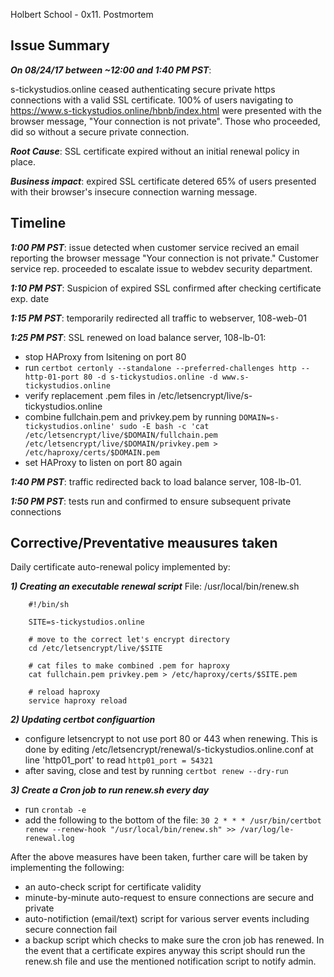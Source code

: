 Holbert School - 0x11. Postmortem

## Issue Summary
***On 08/24/17 between ~12:00 and 1:40 PM PST***:

s-tickystudios.online ceased authenticating secure private https connections with a valid SSL certificate. 100% of users navigating to https://www.s-tickystudios.online/hbnb/index.html were presented with the browser message, "Your connection is not private". Those who proceeded, did so without a secure private connection.

***Root Cause***: SSL certificate expired without an initial renewal policy in place.

***Business impact***: expired SSL certificate detered 65% of users presented with their browser's insecure connection warning message.

## Timeline
***1:00 PM PST***: issue detected when customer service recived an email reporting the browser message "Your connection is not private." Customer service rep. proceeded to escalate issue to webdev security department.

***1:10 PM PST***: Suspicion of expired SSL confirmed after checking certificate exp. date 


***1:15 PM PST***: temporarily redirected all traffic to webserver, 108-web-01

***1:25 PM PST***: SSL renewed on load balance server, 108-lb-01:

- stop HAProxy from lsitening on port 80
- run `certbot certonly --standalone --preferred-challenges http --http-01-port 80 -d s-tickystudios.online -d www.s-tickystudios.online`
- verify replacement .pem files in /etc/letsencrypt/live/s-tickystudios.online
- combine fullchain.pem and privkey.pem by running `DOMAIN=s-tickystudios.online' sudo -E bash -c 'cat /etc/letsencrypt/live/$DOMAIN/fullchain.pem /etc/letsencrypt/live/$DOMAIN/privkey.pem > /etc/haproxy/certs/$DOMAIN.pem`
- set HAProxy to listen on port 80 again

***1:40 PM PST***: traffic redirected back to load balance server, 108-lb-01.

***1:50 PM PST***: tests run and confirmed to ensure subsequent private connections

## Corrective/Preventative meausures taken
Daily certificate auto-renewal policy implemented by:

***1) Creating an executable renewal script***
File: /usr/local/bin/renew.sh

		#!/bin/sh

		SITE=s-tickystudios.online

		# move to the correct let's encrypt directory
		cd /etc/letsencrypt/live/$SITE

		# cat files to make combined .pem for haproxy
		cat fullchain.pem privkey.pem > /etc/haproxy/certs/$SITE.pem

		# reload haproxy
		service haproxy reload
  	 
***2) Updating certbot configuartion***
   - configure letsencrypt to not use port 80 or 443 when renewing. This is done by
editing  /etc/letsencrypt/renewal/s-tickystudios.online.conf at line 'http01_port' to read `http01_port = 54321`
   - after saving, close and test by running `certbot renew --dry-run`

***3) Create a Cron job to run renew.sh every day***
   - run `crontab -e`
   - add the following to the bottom of the file:
  `30 2 * * * /usr/bin/certbot renew --renew-hook "/usr/local/bin/renew.sh" >> /var/log/le-renewal.log`


After the above measures have been taken, further care will be taken by implementing the following:
	
- an auto-check script for certificate validity
- minute-by-minute auto-request to ensure connections are secure and private
- auto-notifiction (email/text) script for various server events including secure connection fail 
- a backup script which checks to make sure the cron job has renewed. In the event that a certificate expires anyway this script should run the renew.sh file and use the mentioned notification script to notify admin.

